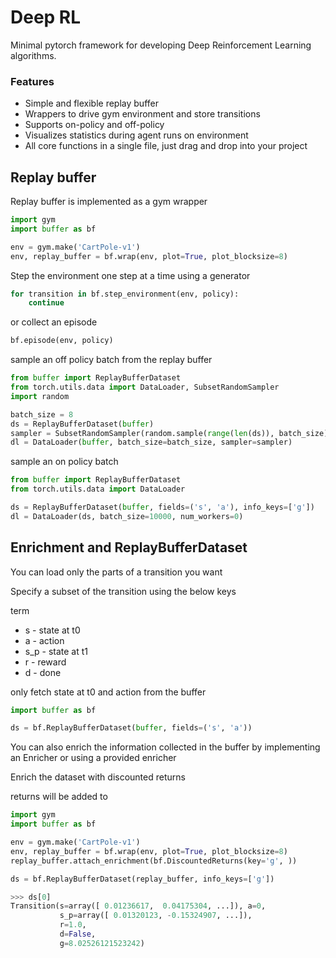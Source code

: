 # Deep RL

Minimal pytorch framework for developing Deep Reinforcement Learning algorithms.

### Features

* Simple and flexible replay buffer
* Wrappers to drive gym environment and store transitions
* Supports on-policy and off-policy
* Visualizes statistics during agent runs on environment
* All core functions in a single file, just drag and drop into your project

## Replay buffer

Replay buffer is implemented as a gym wrapper

```python
import gym
import buffer as bf

env = gym.make('CartPole-v1')
env, replay_buffer = bf.wrap(env, plot=True, plot_blocksize=8)
```

Step the environment one step at a time using a generator

```python
for transition in bf.step_environment(env, policy):
    continue
```

or collect an episode

```python
bf.episode(env, policy)
```

sample an off policy batch from the replay buffer

```python
from buffer import ReplayBufferDataset
from torch.utils.data import DataLoader, SubsetRandomSampler
import random

batch_size = 8
ds = ReplayBufferDataset(buffer)
sampler = SubsetRandomSampler(random.sample(range(len(ds)), batch_size))
dl = DataLoader(buffer, batch_size=batch_size, sampler=sampler)
```

sample an on policy batch

```python
from buffer import ReplayBufferDataset
from torch.utils.data import DataLoader

ds = ReplayBufferDataset(buffer, fields=('s', 'a'), info_keys=['g'])
dl = DataLoader(ds, batch_size=10000, num_workers=0)
```

## Enrichment and ReplayBufferDataset

You can load only the parts of a transition you want

Specify a subset of the transition using the below keys

term
- s - state at t0
- a - action
- s_p - state at t1
- r - reward
- d - done

only fetch state at t0 and action from the buffer

```python
import buffer as bf

ds = bf.ReplayBufferDataset(buffer, fields=('s', 'a'))
```

You can also enrich the information collected in the buffer by implementing an Enricher or using a provided enricher

Enrich the dataset with discounted returns

returns will be added to 

```python
import gym
import buffer as bf

env = gym.make('CartPole-v1')
env, replay_buffer = bf.wrap(env, plot=True, plot_blocksize=8)
replay_buffer.attach_enrichment(bf.DiscountedReturns(key='g', ))

ds = bf.ReplayBufferDataset(replay_buffer, info_keys=['g'])

>>> ds[0]
Transition(s=array([ 0.01236617,  0.04175304, ...]), a=0, 
           s_p=array([ 0.01320123, -0.15324907, ...]), 
           r=1.0, 
           d=False, 
           g=8.02526121523242)

```